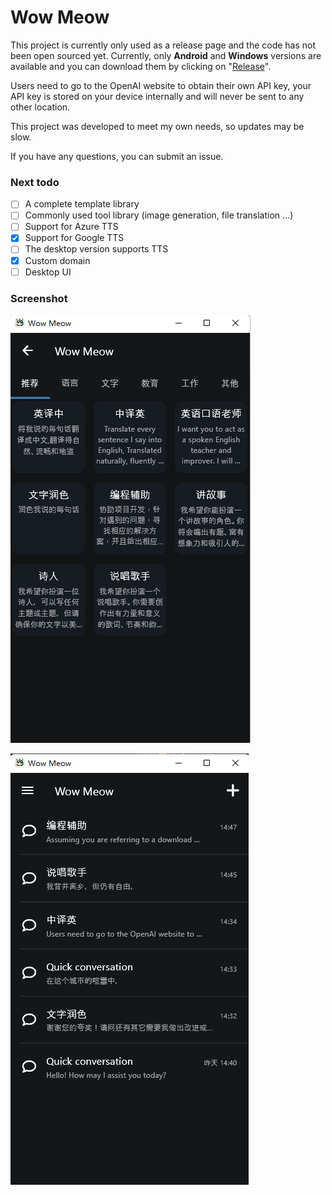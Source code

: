 # Wow Meow

This project is currently only used as a release page and the code has not been open sourced yet. Currently, only **Android** and **Windows** versions are available and you can download them by clicking on "[Release](https://github.com/ElvisZP/wow_meow_release/releases)".

Users need to go to the OpenAI website to obtain their own API key, your API key is stored on your device internally and will never be sent to any other location.

This project was developed to meet my own needs, so updates may be slow.

If you have any questions, you can submit an issue.

### Next todo

* [ ] A complete template library
* [ ] Commonly used tool library (image generation, file translation ...)
* [ ] Support for Azure TTS
* [x] Support for Google TTS
* [ ] The desktop version supports TTS
* [x] Custom domain
* [ ] Desktop UI

### Screenshot

![1](./assets/ex1.png)

![2](./assets/ex2.png)
